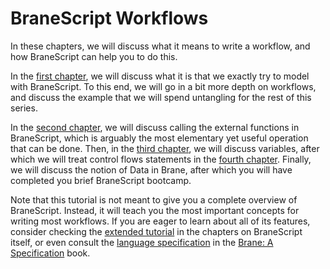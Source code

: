 # BraneScript Workflows

In these chapters, we will discuss what it means to write a workflow, and how BraneScript can help you to do this.

In the [first chapter](./highlevel.md), we will discuss what it is that we exactly try to model with BraneScript. To this end, we will go in a bit more depth on workflows, and discuss the example that we will spend untangling for the rest of this series.

In the [second chapter](./calling-functions.md), we will discuss calling the external functions in BraneScript, which is arguably the most elementary yet useful operation that can be done. Then, in the [third chapter](./variables.md), we will discuss variables, after which we will treat control flows statements in the [fourth chapter](./control-flow.md). Finally, we will discuss the notion of Data in Brane, after which you will have completed you brief BraneScript bootcamp.

Note that this tutorial is not meant to give you a complete overview of BraneScript. Instead, it will teach you the most important concepts for writing most workflows. If you are eager to learn about all of its features, consider checking the [extended tutorial](../../branescript/introduction.md) in the chapters on BraneScript itself, or even consult the [language specification](/specification/branescript/introduction.html) in the [Brane: A Specification](/specification) book.
